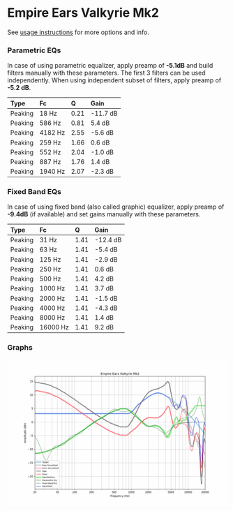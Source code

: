 # Empire Ears Valkyrie Mk2
See [usage instructions](https://github.com/jaakkopasanen/AutoEq#usage) for more options and info.

### Parametric EQs
In case of using parametric equalizer, apply preamp of **-5.1dB** and build filters manually
with these parameters. The first 3 filters can be used independently.
When using independent subset of filters, apply preamp of **-5.2 dB**.

| Type    | Fc      |    Q | Gain     |
|:--------|:--------|:-----|:---------|
| Peaking | 18 Hz   | 0.21 | -11.7 dB |
| Peaking | 586 Hz  | 0.81 | 5.4 dB   |
| Peaking | 4182 Hz | 2.55 | -5.6 dB  |
| Peaking | 259 Hz  | 1.66 | 0.6 dB   |
| Peaking | 552 Hz  | 2.04 | -1.0 dB  |
| Peaking | 887 Hz  | 1.76 | 1.4 dB   |
| Peaking | 1940 Hz | 2.07 | -2.3 dB  |

### Fixed Band EQs
In case of using fixed band (also called graphic) equalizer, apply preamp of **-9.4dB**
(if available) and set gains manually with these parameters.

| Type    | Fc       |    Q | Gain     |
|:--------|:---------|:-----|:---------|
| Peaking | 31 Hz    | 1.41 | -12.4 dB |
| Peaking | 63 Hz    | 1.41 | -5.4 dB  |
| Peaking | 125 Hz   | 1.41 | -2.9 dB  |
| Peaking | 250 Hz   | 1.41 | 0.6 dB   |
| Peaking | 500 Hz   | 1.41 | 4.2 dB   |
| Peaking | 1000 Hz  | 1.41 | 3.7 dB   |
| Peaking | 2000 Hz  | 1.41 | -1.5 dB  |
| Peaking | 4000 Hz  | 1.41 | -4.3 dB  |
| Peaking | 8000 Hz  | 1.41 | 1.4 dB   |
| Peaking | 16000 Hz | 1.41 | 9.2 dB   |

### Graphs
![](./Empire%20Ears%20Valkyrie%20Mk2.png)
